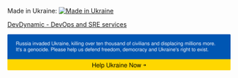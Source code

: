 Made in Ukraine:
[![Made in Ukraine](https://img.shields.io/badge/made_in-ukraine-ffd700.svg?labelColor=0057b7)](https://stand-with-ukraine.pp.ua)

[DevDynamic - DevOps and SRE services](https://devdynamic.io)


[![Stand With Ukraine](https://raw.githubusercontent.com/vshymanskyy/StandWithUkraine/main/banner2-direct.svg)](https://stand-with-ukraine.pp.ua)

